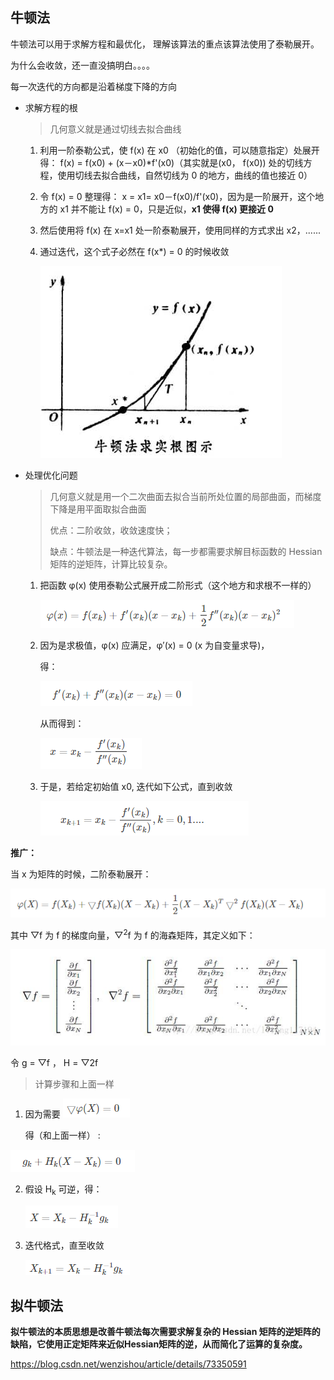 ## 牛顿法

牛顿法可以用于求解方程和最优化， 理解该算法的重点该算法使用了泰勒展开。

为什么会收敛，还一直没搞明白。。。。

每一次迭代的方向都是沿着梯度下降的方向

- 求解方程的根

  > 几何意义就是通过切线去拟合曲线

  1. 利用一阶泰勒公式，使 f(x)  在 x0 （初始化的值，可以随意指定）处展开得： f(x) = f(x0) + (x－x0)*f'(x0)（其实就是(x0， f(x0)) 处的切线方程，使用切线去拟合曲线，自然切线为 0 的地方，曲线的值也接近 0）

  2. 令  f(x)  = 0  整理得： x = x1= x0－f(x0)/f'(x0)，因为是一阶展开，这个地方的 x1 并不能让 f(x) = 0，只是近似，**x1 使得 f(x) 更接近 0**

  3. 然后使用将 f(x) 在 x=x1 处一阶泰勒展开，使用同样的方式求出 x2，......

  4. 通过迭代，这个式子必然在 f(x*) = 0 的时候收敛

     ![](imgs/133.png)

- 处理优化问题

  > 几何意义就是用一个二次曲面去拟合当前所处位置的局部曲面，而梯度下降是用平面取拟合曲面
  >
  > 优点：二阶收敛，收敛速度快；
  >
  > 缺点：牛顿法是一种迭代算法，每一步都需要求解目标函数的 Hessian 矩阵的逆矩阵，计算比较复杂。

  1. 把函数 φ(x) 使用泰勒公式展开成二阶形式（这个地方和求根不一样的）

     ![](imgs/131.png)

  2. 因为是求极值，φ(x) 应满足，φ′(x) = 0 (x 为自变量求导)，

     得：

     ![](imgs/132.png)

     从而得到：

     ![](imgs/134.png)

  3. 于是，若给定初始值 x0, 迭代如下公式，直到收敛

     ![](imgs/135.png)

**推广：**

当 x 为矩阵的时候，二阶泰勒展开：

![](imgs/136.png)

其中 ▽f 为 f 的梯度向量，▽<sup>2</sup>f 为 f 的海森矩阵，其定义如下：

![](imgs/137.png)

令 g = ▽f ， H = ▽2f

> 计算步骤和上面一样

1. 因为需要 ![](imgs/138.png)

   得（和上面一样） :

![](imgs/140.png)

2. 假设 H<sub>k</sub> 可逆，得：

   ![](imgs/141.png)

3. 迭代格式，直至收敛

   ![](imgs/142.png)

## 拟牛顿法

**拟牛顿法的本质思想是改善牛顿法每次需要求解复杂的 Hessian 矩阵的逆矩阵的缺陷，它使用正定矩阵来近似Hessian矩阵的逆，从而简化了运算的复杂度。**

https://blog.csdn.net/wenzishou/article/details/73350591